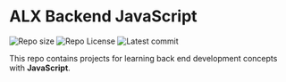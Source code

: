 # ALX Backend JavaScript

![Repo size](https://img.shields.io/github/repo-size/Babigdk/alx-backend-javascript)
![Repo License](https://img.shields.io/github/license/Babigdk/alx-backend-javascript.svg)
![Latest commit](https://img.shields.io/github/last-commit/Babigdk/alx-backend-javascript/main?style=round-square)

This repo contains projects for learning back end development concepts with __JavaScript__.

